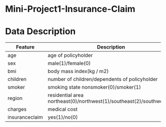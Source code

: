 # Mini-Project1-Insurance-Claim

# Data Description
|Feature| Description|
|------|--------------|
|age| age of policyholder|
|sex| male(1)/female(0)|
|bmi| body mass index(kg / m2)|
|children |number of children/dependents of policyholder|
|smoker| smoking state nonsmoker(0)/smoker(1)|
|region| residential area northeast(0)/northwest(1)/southeast(2)/southwest(3)|
|charges| medical cost|
|insuranceclaim| yes(1)/no(0)|
